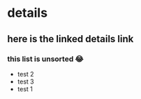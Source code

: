 # details 
## here is the linked details link

### this list is unsorted :joy:
* test 2
* test 3
* test 1
